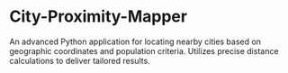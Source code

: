 # City-Proximity-Mapper
An advanced Python application for locating nearby cities based on geographic coordinates and population criteria. Utilizes precise distance calculations to deliver tailored results.

